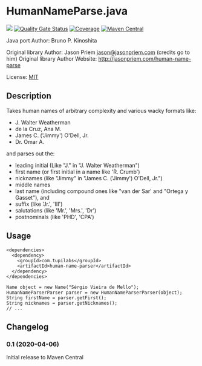 # HumanNameParse.java

![](https://github.com/tupilabs/HumanNameParser.java/workflows/CI/badge.svg)
[![Quality Gate Status](https://sonarcloud.io/api/project_badges/measure?project=tupilabs_HumanNameParser.java&metric=alert_status)](https://sonarcloud.io/dashboard?id=tupilabs_HumanNameParser.java)
[![Coverage](https://sonarcloud.io/api/project_badges/measure?project=tupilabs_HumanNameParser.java&metric=coverage)](https://sonarcloud.io/dashboard?id=tupilabs_HumanNameParser.java)
[![Maven Central](https://maven-badges.herokuapp.com/maven-central/com.tupilabs/human-name-parser/badge.svg)](https://maven-badges.herokuapp.com/maven-central/com.tupilabs/human-name-parser)

Java port Author: Bruno P. Kinoshita

Original library Author: Jason Priem jason@jasonpriem.com (credits go to him)
Original library Author Website: http://jasonpriem.com/human-name-parse

License: [MIT](http://www.opensource.org/licenses/mit-license.php)

## Description
Takes human names of arbitrary complexity and various wacky formats like:

* J. Walter Weatherman 
* de la Cruz, Ana M. 
* James C. ('Jimmy') O'Dell, Jr.
* Dr. Omar A.

and parses out the:

* leading initial (Like "J." in "J. Walter Weatherman")
* first name (or first initial in a name like 'R. Crumb')
* nicknames (like "Jimmy" in "James C. ('Jimmy') O'Dell, Jr.")
* middle names
* last name (including compound ones like "van der Sar' and "Ortega y Gasset"), and
* suffix (like 'Jr.', 'III')
* salutations (like 'Mr.', 'Mrs.', 'Dr')
* postnominals (like 'PHD', 'CPA')

## Usage

```
<dependencies>
  <dependency>
    <groupId>com.tupilabs</groupId>
    <artifactId>human-name-parser</artifactId>
  </dependency>
</dependencies>
```

```
Name object = new Name("Sérgio Vieira de Mello");
HumanNameParserParser parser = new HumanNameParserParser(object);
String firstName = parser.getFirst();
String nicknames = parser.getNicknames();
// ...
```

## Changelog

### 0.1 (2020-04-06)

Initial release to Maven Central
